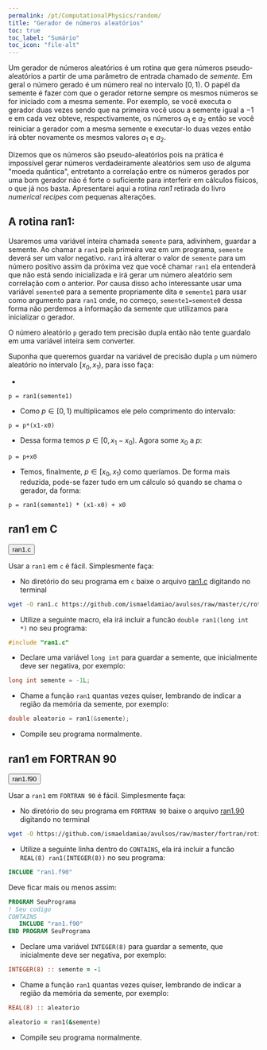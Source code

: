 ```yaml
---
permalink: /pt/ComputationalPhysics/random/
title: "Gerador de números aleatórios"
toc: true
toc_label: "Sumário"
toc_icon: "file-alt"
---
```


Um gerador de números aleatórios é um rotina que gera números pseudo-aleatórios a partir de uma parâmetro de entrada chamado de _semente_. Em geral o número gerado é um número real no intervalo $[0,1)$. O papél da semente é fazer com que o gerador retorne sempre os mesmos números se for iniciado com a mesma semente. Por exemplo, se você executa o gerador duas vezes sendo que na primeira você usou a semente igual a $-1$ e em cada vez obteve, respectivamente, os números $a_1$ e $a_2$ então se você reiniciar a gerador com a mesma semente e executar-lo duas vezes então irá obter novamente os mesmos valores $a_1$ e $a_2$.

Dizemos que os números são pseudo-aleatórios pois na prática é impossível gerar números verdadeiramente aleatórios sem uso de alguma "moeda quântica", entretanto a correlação entre os números gerados por uma bom gerador não é forte o suficiente para interferir em cálculos físicos, o que já nos basta. Apresentarei aqui a rotina _ran1_ retirada do livro _numerical recipes_ com pequenas alterações.

## A rotina ran1:

Usaremos uma variável inteira chamada `semente` para, adivinhem, guardar a semente. Ao chamar a `ran1` pela primeira vez em um programa, `semente` deverá ser um valor negativo. `ran1` irá alterar o valor de `semente` para um número positivo assim da próxima vez que você chamar `ran1` ela entenderá que não está sendo inicializada e irá gerar um número aleatório sem correlação com o anterior. Por causa disso acho interessante usar uma variável `semente0` para a semente propriamente dita e `semente1` para usar como argumento para `ran1` onde, no começo, `semente1=semente0` dessa forma não perdemos a informação da semente que utilizamos para inicializar o gerador.

O número aleatório `p` gerado tem precisão dupla então não tente guardalo em uma variável inteira sem converter.

Suponha que queremos guardar na variável de precisão dupla `p` um número aleatório no intervalo $[x_0, x_1)$, para isso faça:

* 
```
p = ran1(semente1)
```
* Como $p\in[0, 1)$ multiplicamos ele pelo comprimento do intervalo:
```
p = p*(x1-x0)
```
* Dessa forma temos $p\in[0, x_1-x_0)$. Agora some $x_0$ a $p$:
```
p = p+x0
```
* Temos, finalmente, $p\in[x_0, x_1)$ como queríamos. De forma mais reduzida, pode-se fazer tudo em um cálculo só quando se chama o gerador, da forma:
```
p = ran1(semente1) * (x1-x0) + x0
```

## ran1 em C

<button class="btn btn--primary" onclick="Show(sourceC)">ran1.c</button>

<div id="sourceC" style="display: none">
{% highlight c %}
/* *****************************************************************************
Gerador de numeros aleatorios.
"Numerical Recipes in C" (Cambridge Univ. Press)
The Art of Scientific Computing, 2nd Edition, 1992 p 280
by W.H. Press, S.A. Teukolsky, W.T. Vetterling, and B.P. Flannery
***************************************************************************** */

/* *****************************************************************************
Nao usar para gerar mais de 100000000 de numeros, use ran2 ou ran3
double var = ran1(&semente); // Guarda em var um numero aleatorio em [0, 1)
***************************************************************************** */
#define IA 16807
#define IM 2147483647
#define AM (1.0/IM)
#define IQ 127773
#define IR 2836
#define NTAB 32
#define NDIV (1+(IM-1)/NTAB)
#define EPS 1.2e-7
#define RNMX (1.0-EPS)
/* *****************************************************************************
“Minimal” random number generator of Park and Miller with Bays-Durham shuffle
and added safeguards. Returns a uniform random deviate between 0.0 and 1.0
(exclusive of the endpoint values). Call with idum a negative integer to
initialize; thereafter, do not alter idum between successive deviates in a
sequence. RNMX should approximate the largest floating value that is less
than 1.
***************************************************************************** */
double ran1(long int *idum){
   static long int iy=0, iv[NTAB];
   long int j, k;
   double temp;
   if(*idum <= 0 || !iy){ /* Inicialise */
      if (-(*idum) < 1) *idum = 1; /* Garantir que idum != 0 */
      else *idum = -(*idum);
      for(j = NTAB + 7; j >= 0; j--){
         k = (*idum) / IQ;
         *idum = IA * (*idum - k * IQ) - IR * k;
         if(*idum < 0) *idum += IM;
         if(j < NTAB) iv[j] = *idum;
      }
      iy = iv[0];
   }
   k = (*idum) / IQ; /* Comece aqui quando nao inicializado */
   *idum = IA * (*idum - k * IQ) - IR * k;
   if(*idum < 0) *idum += IM;
   j = iy / NDIV;
   iy = iv[j];
   iv[j] = *idum;
   if((temp=AM*iy) > RNMX) return RNMX;
   else return temp;
}
{% endhighlight %}
</div>

Usar a `ran1` em `c` é fácil. Simplesmente faça:

* No diretório do seu programa em `c` baixe o arquivo [ran1.c](https://github.com/ismaeldamiao/avulsos/raw/master/c/rotinas/ran1.c) digitando no terminal
```bash
wget -O ran1.c https://github.com/ismaeldamiao/avulsos/raw/master/c/rotinas/ran1.c
```
* Utilize a seguinte macro, ela irá incluir a funcão `double ran1(long int *)` no seu programa:
```c
#include "ran1.c"
```
* Declare uma variável `long int` para guardar a semente, que inicialmente deve ser negativa, por exemplo:
```c
long int semente = -1L;
```
* Chame a função `ran1` quantas vezes quiser, lembrando de indicar a região da memória da semente, por exemplo:
```c
double aleatorio = ran1(&semente);
```
* Compile seu programa normalmente.

## ran1 em FORTRAN 90

<button class="btn btn--primary" onclick="Show(sourceF)">ran1.f90</button>

<div id="sourceF" style="display: none">
{% highlight fortran %}
! Gerador de numeros aleatorios.
! Adaptado ao Fortran 90 por SANTOS. I.F.F. (Ismael Damião)
! https://ismaeldamiao.github.io/
! "Numerical Recipes in Fortran 77" (Cambridge Univ. Press)
! The Art of Scientific Computing, 2nd Edition, 1992 p 271
! by W.H. Press, S.A. Teukolsky, W.T. Vetterling, and B.P. Flannery

! Nao usar para gerar mais de 100000000 de numeros, use ran2 ou ran3
! double var = ran1(&semente); // Guarda em var um numero aleatorio em [0, 1)

! “Minimal” random number generator of Park and Miller with Bays-Durham shuffle
! and added safeguards. Returns a uniform random deviate between 0.0 and 1.0
! (exclusive of the endpoint values). Call with idum a negative integer to
! initialize; thereafter, do not alter idum between successive deviates in a
! sequence. RNMX should approximate the largest floating value that is less
! than 1.
REAL(8) FUNCTION ran1(idum)
   INTEGER(8), PARAMETER :: IA = 16807, IM = 2147483647, IQ = 127773,&
   NTAB = 32, NDIV = 1+(IM-1)/NTAB, IR = 2836
   REAL(8), PARAMETER :: AM = 1.0d0/IM, EPS = 1.2d-7, RNMX = 1.0d0-EPS
   INTEGER(8), intent(inout) :: idum
   INTEGER(8) :: j, k
   INTEGER(8), SAVE :: iy = 0, iv(NTAB)

   IF((idum.le.0) .or. (iy.eq.0)) THEN
      idum = MAX(-idum, 1)
      DO j = NTAB+8, 1, -1
         k = idum / IQ
         idum = IA*(idum-k*IQ)-IR*k
         IF(idum .lt. 0) idum = idum + IM
         IF(j .le. NTAB) iv(j) = idum
      ENDDO
      iy=iv(1)
   ENDIF
   k = idum/IQ
   idum = IA*(idum-k*IQ)-IR*k
   IF(idum.lt.0) idum = idum+IM
   j = 1 + iy/NDIV
   iy = iv(j)
   iv(j) = idum
   ran1 = MIN(AM*iy, RNMX)
   return
END FUNCTION ran1
{% endhighlight %}
</div>

Usar a `ran1` em `FORTRAN 90` é fácil. Simplesmente faça:

* No diretório do seu programa em `FORTRAN 90` baixe o arquivo [ran1.90](https://github.com/ismaeldamiao/avulsos/raw/master/fortran/rotinas/ran1.f90) digitando no terminal
```bash
wget -O https://github.com/ismaeldamiao/avulsos/raw/master/fortran/rotinas/ran1.f90
```
* Utilize a seguinte linha dentro do `CONTAINS`, ela irá incluir a funcão `REAL(8) ran1(INTEGER(8))` no seu programa:
```fortran
INCLUDE "ran1.f90"
```
Deve ficar mais ou menos assim:
```fortran
PROGRAM SeuPrograma
! Seu codigo
CONTAINS
   INCLUDE "ran1.f90"
END PROGRAM SeuPrograma
```
* Declare uma variável `INTEGER(8)` para guardar a semente, que inicialmente deve ser negativa, por exemplo:
```fortran
INTEGER(8) :: semente = -1
```
* Chame a função `ran1` quantas vezes quiser, lembrando de indicar a região da memória da semente, por exemplo:
```fortran
REAL(8) :: aleatorio

aleatorio = ran1(&semente)

```
* Compile seu programa normalmente.

